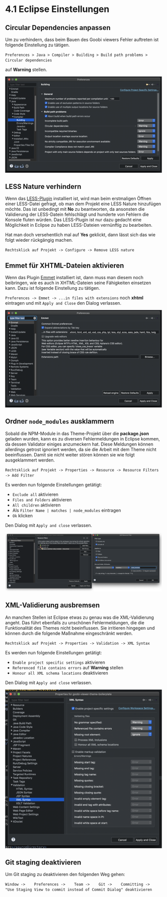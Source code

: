 # 4.1 Eclipse Einstellungen

## Circular Dependencies anpassen

Um zu verhindern, dass beim Bauen des Goobi viewers Fehler auftreten ist folgende Einstellung zu tätigen.

`Preferences > Java > Compiler > Building > Build path problems > Circular dependencies` 

auf **Warning** stellen.

![Einstellungen f&#xFC;r Circular dependencies](../../.gitbook/assets/eclipse-settings_circular-dependencies.png)

## LESS Nature verhindern

Wenn das [LESS-Plugin](http://www.normalesup.org/~simonet/soft/ow/eclipse-less.html) installiert ist, wird man beim erstmaligen Öffnen einer LESS-Datei gefragt, ob man dem Projekt eine LESS Nature hinzufügen möchte. Das ist unbedingt mit **No** zu beantworten, da ansonsten die Validierung der LESS-Datein fehlschlägt und hunderte von Fehlern die Konsole fluten würden. Das LESS-Plugin ist nur dazu gedacht eine Möglichkeit in Eclipse zu haben LESS-Dateien vernünftig zu bearbeiten.

Hat man doch versehentlich mal auf **Yes** geklickt, dann lässt sich das wie folgt wieder rückgängig machen.

`Rechtsklick auf Projekt -> Configure -> Remove LESS nature`

## Emmet für XHTML-Dateien aktivieren

Wenn das Plugin [Emmet](https://github.com/emmetio/emmet-eclipse) installiert ist, dann muss man diesem noch beibringen, wie es auch in XHTML-Dateien seine Fähigkeiten einsetzen kann. Dazu ist folgende Einstellung zu tätigen.

`Preferences -> Emmet -> ...in files with extensions` noch **xhtml** eintragen und mit `Apply and Close` den Dialog verlassen.

![Einstellungen f&#xFC;r XHTML-Dateien in Emmet](../../.gitbook/assets/eclipse-settings_emmet.png)

## Ordner `node_modules` ausklammern

Sobald die NPM-Module in das Theme-Projekt über die **package.json** geladen wurden, kann es zu diversen Fehlermeldungen in Eclipse kommen, da dessen Validator einiges anzumeckern hat. Diese Meldungen können allerdings getrost ignoriert werden, da sie die Arbeit mit dem Theme nicht beeinflussen. Damit sie nicht weiter stören können sie wie folgt ausgeklammert werden.

`Rechtsklick auf Projekt -> Properties -> Resource -> Resource Filters -> Add Filter`

Es werden nun folgende Einstellungen getätigt:

* `Exclude all` aktivieren
* `Files and Folders` aktivieren
* `All children` aktivieren
* Als `Filter Name | matches | node_modules` eintragen
* `Ok` klicken

Den Dialog mit `Apply and close` verlassen.

![Theme-Projekt Einstellungen f&#xFC;r &quot;Resource Filters&quot;](../../.gitbook/assets/goobi_viewer-eclipse_theme-project_settings_filter.png)

## XML-Validierung ausbremsen

An manchen Stellen ist Eclipse etwas zu genau was die XML-Validierung angeht. Das führt ebenfalls zu unschönen Fehlermeldungen, die die Funktionalität des Themes nicht beeinflussen. Sie irritieren hingegen und können durch die folgende Maßnahme eingeschränkt werden.

`Rechtsklick auf Projekt -> Properties -> Validation -> XML Syntax`

Es werden nun folgende Einstellungen getätigt:

* `Enable project specific settings` aktivieren
* `Referenced file contains errors` auf **Warning** stellen
* `Honour all XML schema locations` deaktivieren

Den Dialog mit `Apply and close` verlassen.

![Theme-Projekt Einstellungen f&#xFC;r &quot;XML Syntax&quot;](../../.gitbook/assets/goobi_viewer-eclipse_theme-project_settings_xml.png)

## Git staging deaktivieren

Um Git staging zu deaktivieren den folgenden Weg gehen:

`Window ->   
Preferences ->   
Team ->   
Git ->   
Committing ->  
"Use Staging View to commit instead of Commit Dialog" deaktivieren`

